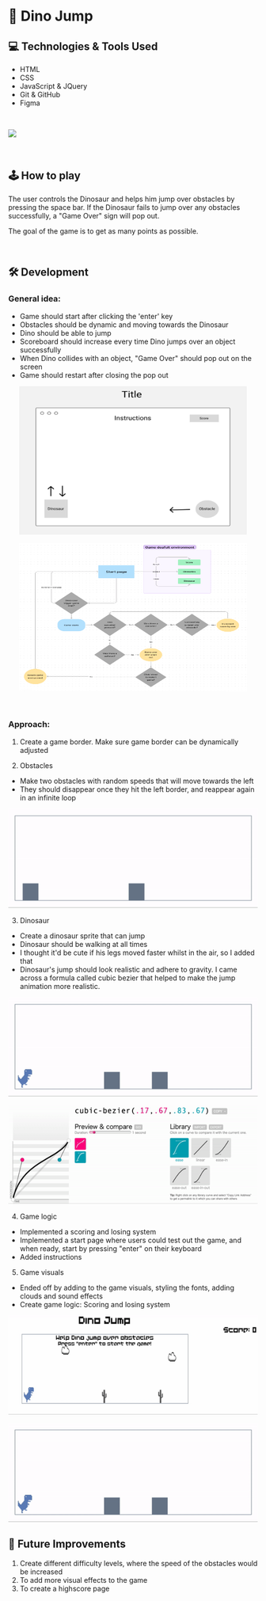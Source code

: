 # 🦖 Dino Jump

## 💻 Technologies & Tools Used
- HTML
- CSS
- JavaScript & JQuery
- Git & GitHub
- Figma 
<br>

![](https://skills.thijs.gg/icons?i=js,html,css,jquery,git,github,figma)

<br>

## 🕹 How to play
The user controls the Dinosaur and helps him jump over obstacles by pressing the space bar. If the Dinosaur fails to jump over any obstacles successfully, a "Game Over" sign will pop out. 

The goal of the game is to get as many points as possible.

<br>

## 🛠 Development 

### General idea:
* Game should start after clicking the 'enter' key
* Obstacles should be dynamic and moving towards the Dinosaur
* Dino should be able to jump
* Scoreboard should increase every time Dino jumps over an object successfully
* When Dino collides with an object, "Game Over" should pop out on the screen 
* Game should restart after closing the pop out


<p align="center">
  <img width="460" height="300" src="https://github.com/JT142/Dino-Jump/blob/main/images/Wireframe.png?raw=true">
</p>

<p align="center">
  <img width="460" height="300" src="https://github.com/JT142/Dino-Jump/blob/main/images/Flowchart.png?raw=true">
</p>

<br> 

### Approach:

1. Create a game border. Make sure game border can be dynamically adjusted 

2. Obstacles
* Make two obstacles with random speeds that will move towards the left 
* They should disappear once they hit the left border, and reappear again in an infinite loop

<p align="center">
  <img width="600" height="200" src="https://github.com/JT142/Dino-Jump/blob/main/images/Creating%20blocks.gif?raw=true">
</p>

3. Dinosaur
* Create a dinosaur sprite that can jump
* Dinosaur should be walking at all times
* I thought it'd be cute if his legs moved faster whilst in the air, so I added that 
* Dinosaur's jump should look realistic and adhere to gravity. I came across a formula called cubic bezier that helped to make the jump animation more realistic.
<p align="center">
  <img width="600" height="200" src="https://github.com/JT142/Dino-Jump/blob/main/images/Creating%20Dino.gif?raw=true">
</p>

<p align="center">
  <img width="600" height="200" src="https://github.com/JT142/Dino-Jump/blob/main/images/cubicbezier.gif?raw=true">
</p>

4. Game logic
* Implemented a scoring and losing system 
* Implemented a start page where users could test out the game, and when ready, start by pressing "enter" on their keyboard 
* Added instructions

5. Game visuals
* Ended off by adding to the game visuals, styling the fonts, adding clouds and sound effects 
* Create game logic: Scoring and losing system 

<p align="center">
  <img width="600" height="200" src="https://github.com/JT142/Dino-Jump/blob/main/images/Final.gif?raw=true">
</p>

<p align="center">
  <img width="600" height="200" src="https://github.com/JT142/Dino-Jump/blob/main/images/Creating%20Dino.gif?raw=true">
</p>



## 🎈 Future Improvements
<ol>
    <li> Create different difficulty levels, where the speed of the obstacles would be increased </li>
    <li> To add more visual effects to the game </li>
    <li> To create a highscore page </li>
</ol>


